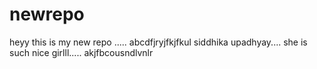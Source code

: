 # newrepo
heyy this is my new repo .....
abcdfjryjfkjfkul
siddhika upadhyay....
she is such nice girlll.....
akjfbcousndlvnlr
